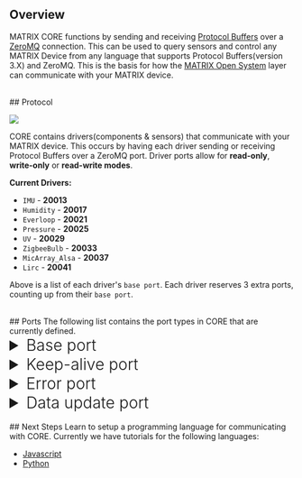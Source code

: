## Overview
MATRIX CORE functions by sending and receiving <a href="https://developers.google.com/protocol-buffers/" target="_blank">Protocol Buffers</a> over a <a href="http://zeromq.org/" target="_blank">ZeroMQ</a> connection. This can be used to query sensors and control any MATRIX Device from any language that supports Protocol Buffers(version 3.X) and ZeroMQ. This is the basis for how the [MATRIX Open System](/matrix-os/overview.md) layer can communicate with your MATRIX device. 

<br/>
## Protocol

![](/matrix-core/img/core-flow.png)

CORE contains drivers(components & sensors) that communicate with your MATRIX device. This occurs by having each driver sending or receiving Protocol Buffers over a ZeroMQ port. Driver ports allow for **read-only**, **write-only** or **read-write modes**.

**Current Drivers:**

* `IMU` - **20013**
* `Humidity` - **20017**
* `Everloop` - **20021**
* `Pressure` - **20025**
* `UV` - **20029**
* `ZigbeeBulb` - **20033**
* `MicArray_Alsa` - **20037**
* `Lirc` - **20041**

Above is a list of each driver's `base port`. Each driver reserves 3 extra ports, counting up from their `base port`.

<br/>
## Ports
The following list contains the port types in CORE that are currently defined.
<!-- BASE PORT -->
<details>
<summary style="font-size: 1.75rem; font-weight: 300;">Base port</summary>
The `base port` is used to configure a driver on your MATRIX device. This port is a `ZeroMQ PULL port` that accepts a configuration which is created as a protocol buffer.

To send a configuration you need to send a valid message for the given driver. For example, the Everloop driver (LED array) uses a configuration message to set the LEDs for your MATRIX device.
That configuration message is named `EverloopImage` and it requires 35 instances of the `LEDValue` message added to it. The file for where this is defined can be seen <a href="https://github.com/matrix-io/protocol-buffers/blob/master/matrix_io/malos/v1/io.proto#L26" target="_blank">here</a>.
The message follows:

```language-protobuf
// RGBW values for a single LED
message LedValue {
  uint32 red = 1;
  uint32 green = 2;
  uint32 blue = 3;
  uint32 white = 4;
}

// Everloop image that will hold each LedValue
message EverloopImage {
  repeated LedValue led = 1;
}
```

Once `EverloopImage` message is filled out, it needs to be serialized as a string and sent to the 0MQ configuration port. The LEDs will then be configured to the colors that were defined in `EverloopImage`.
</details>
<!-- KEEP-ALIVE PORT -->
<details>
<summary style="font-size: 1.75rem; font-weight: 300;">Keep-alive port</summary>
`Port`: `base port` + 1

The Keep-alive port is a `ZeroMQ PUSH port` that is required for certain drivers to keep their function alive. Drivers that are pushing data need this in place to let it know if data will continue to be requested. For example, the Everloop driver doesn't require Keep-alive messages, but the Humidity driver does.

Drivers that need Keep-alive messages can be configured using the message that is used for all the configurations. All that's needed is to set the relevant field along with any other driver specific configurations needed. The file can be seen <a href="https://github.com/matrix-io/protocol-buffers/blob/master/matrix_io/malos/v1/driver.proto#L33" target="_blank">here</a>.
The message follows:

```language-protobuf
message DriverConfig {
  // Delay between updates. In seconds.
  float delay_between_updates = 1;
  // Timeout after last ping.
  float timeout_after_last_ping = 2;

  // Other fields Omitted For Readability...
}
```
Keep in mind, the field `timeout_after_last_ping` defaults to 5 seconds if no value is set. If a driver doesn't receive a Keep-alive message after the specified seconds, it will stop sending updates.

Also, any message that is sent to the Keep-alive port will be discarded, so an empty string `""` makes for a good keep-alive message.

</details>
<!-- ERROR PORT -->
<details>
<summary style="font-size: 1.75rem; font-weight: 300;">Error port</summary>
`Port`: `base port` + 2

Programs can subscribe to this port to receive driver related errors. The Error port is a `ZeroMQ PUSH port` that will send you a string of any errors that it has encountered.
</details>
<!-- DATA UPDATE PORT -->
<details>
<summary style="font-size: 1.75rem; font-weight: 300;">Data update port</summary>
`Port`: `base port` + 3

This `ZeroMQ PUSH port` is used by drivers that send data (Humidity, UV, etc..). Each driver uses a different message to report data to programs that subscribe for these updates.

To demonstrate, the UV driver will be used as an example. You can find the file <a href="https://github.com/matrix-io/protocol-buffers/blob/master/matrix_io/malos/v1/sense.proto#L52">here</a>.
The message follows:

```language-protobuf
// Basic UV radiation lecture.
message UV{
  // UV index
  float uv_index = 1;
  // 
  string oms_risk = 2;
}
```

Applications that subscribe to UV driver updates will receive a string with serialized messages of type UV. Once received, the message needs to be deserialized by the application for the values can be used.

</details>

<br/>
## Next Steps
Learn to setup a programming language for communicating with CORE. Currently we have tutorials for the following languages:

* [Javascript](javascript-installation.md)
* [Python](python-installation)